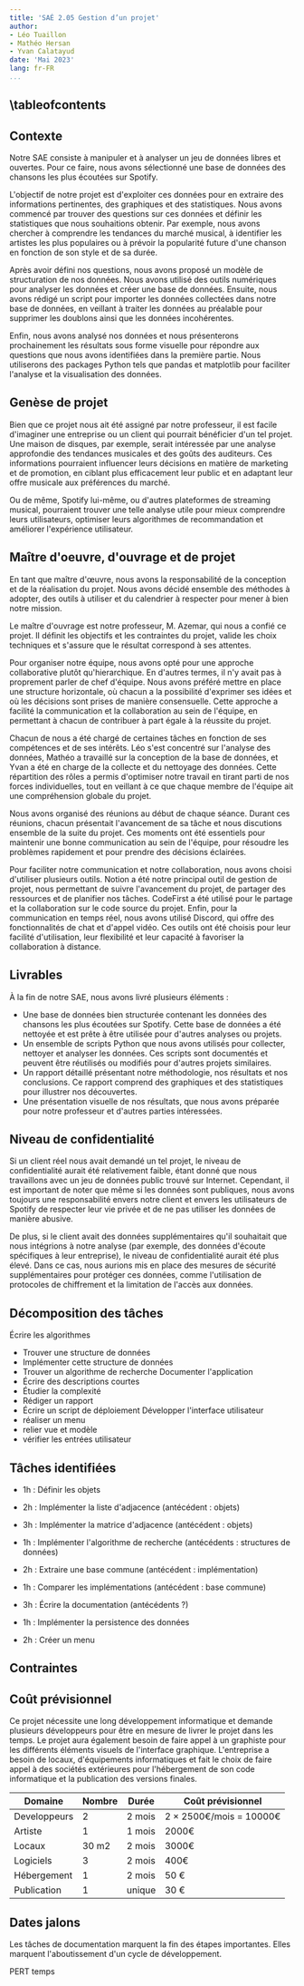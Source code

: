 ```yaml
---
title: 'SAÉ 2.05 Gestion d’un projet'
author:
- Léo Tuaillon
- Mathéo Hersan
- Yvan Calatayud
date: 'Mai 2023'
lang: fr-FR
...
```


\tableofcontents
-----------
Contexte
----------

Notre SAE consiste à manipuler et à analyser un jeu de données libres et ouvertes. Pour ce faire, nous avons sélectionné une base de données des chansons les plus écoutées sur Spotify.

L'objectif de notre projet est d'exploiter ces données pour en extraire des informations pertinentes, des graphiques et des statistiques. Nous avons commencé par trouver des questions sur ces données et définir les statistiques que nous souhaitions obtenir. Par exemple, nous avons chercher à comprendre les tendances du marché musical, à identifier les artistes les plus populaires ou à prévoir la popularité future d'une chanson en fonction de son style et de sa durée.

Après avoir défini nos questions, nous avons proposé un modèle de structuration de nos données. Nous avons utilisé des outils numériques pour analyser les données et créer une base de données. Ensuite, nous avons rédigé un script pour importer les données collectées dans notre base de données, en veillant à traiter les données au préalable pour supprimer les doublons ainsi que les données incohérentes.

Enfin, nous avons analysé nos données et nous présenterons prochainement les résultats sous forme visuelle pour répondre aux questions que nous avons identifiées dans la première partie. Nous utiliserons des packages Python tels que pandas et matplotlib pour faciliter l'analyse et la visualisation des données.

Genèse de projet
---------
Bien que ce projet nous ait été assigné par notre professeur, il est facile d'imaginer une entreprise ou un client qui pourrait bénéficier d'un tel projet. Une maison de disques, par exemple, serait intéressée par une analyse approfondie des tendances musicales et des goûts des auditeurs. Ces informations pourraient influencer leurs décisions en matière de marketing et de promotion, en ciblant plus efficacement leur public et en adaptant leur offre musicale aux préférences du marché.

Ou de même, Spotify lui-même, ou d'autres plateformes de streaming musical, pourraient trouver une telle analyse utile pour mieux comprendre leurs utilisateurs, optimiser leurs algorithmes de recommandation et améliorer l'expérience utilisateur.

Maître d'oeuvre, d'ouvrage et de projet
---------

En tant que maître d'œuvre, nous avons la responsabilité de la conception et de la réalisation du projet. Nous avons décidé ensemble des méthodes à adopter, des outils à utiliser et du calendrier à respecter pour mener à bien notre mission.

Le maître d'ouvrage est notre professeur, M. Azemar, qui nous a confié ce projet. Il définit les objectifs et les contraintes du projet, valide les choix techniques et s'assure que le résultat correspond à ses attentes.

Pour organiser notre équipe, nous avons opté pour une approche collaborative plutôt qu'hierarchique. En d'autres termes, il n'y avait pas à proprement parler de chef d'équipe. Nous avons préféré mettre en place une structure horizontale, où chacun a la possibilité d'exprimer ses idées et où les décisions sont prises de manière consensuelle. Cette approche a facilité la communication et la collaboration au sein de l'équipe, en permettant à chacun de contribuer à part égale à la réussite du projet.

Chacun de nous a été chargé de certaines tâches en fonction de ses compétences et de ses intérêts. Léo s'est concentré sur l'analyse des données, Mathéo a travaillé sur la conception de la base de données, et Yvan a été en charge de la collecte et du nettoyage des données. Cette répartition des rôles a permis d'optimiser notre travail en tirant parti de nos forces individuelles, tout en veillant à ce que chaque membre de l'équipe ait une compréhension globale du projet.

Nous avons organisé des réunions au début de chaque séance. Durant ces réunions, chacun présentait l'avancement de sa tâche et nous discutions ensemble de la suite du projet. Ces moments ont été essentiels pour maintenir une bonne communication au sein de l'équipe, pour résoudre les problèmes rapidement et pour prendre des décisions éclairées.

Pour faciliter notre communication et notre collaboration, nous avons choisi d'utiliser plusieurs outils. Notion a été notre principal outil de gestion de projet, nous permettant de suivre l'avancement du projet, de partager des ressources et de planifier nos tâches. CodeFirst a été utilisé pour le partage et la collaboration sur le code source du projet. Enfin, pour la communication en temps réel, nous avons utilisé Discord, qui offre des fonctionnalités de chat et d'appel vidéo. Ces outils ont été choisis pour leur facilité d'utilisation, leur flexibilité et leur capacité à favoriser la collaboration à distance.



Livrables
-----------------------------

À la fin de notre SAE, nous avons livré plusieurs éléments :

- Une base de données bien structurée contenant les données des chansons les plus écoutées sur Spotify. Cette base de données a été nettoyée et est prête à être utilisée pour d'autres analyses ou projets.
- Un ensemble de scripts Python que nous avons utilisés pour collecter, nettoyer et analyser les données. Ces scripts sont documentés et peuvent être réutilisés ou modifiés pour d'autres projets similaires.
- Un rapport détaillé présentant notre méthodologie, nos résultats et nos conclusions. Ce rapport comprend des graphiques et des statistiques pour illustrer nos découvertes.
- Une présentation visuelle de nos résultats, que nous avons préparée pour notre professeur et d'autres parties intéressées.

Niveau de confidentialité
-------------------------

Si un client réel nous avait demandé un tel projet, le niveau de confidentialité aurait été relativement faible, étant donné que nous travaillons avec un jeu de données public trouvé sur Internet. Cependant, il est important de noter que même si les données sont publiques, nous avons toujours une responsabilité envers notre client et envers les utilisateurs de Spotify de respecter leur vie privée et de ne pas utiliser les données de manière abusive.

De plus, si le client avait des données supplémentaires qu'il souhaitait que nous intégrions à notre analyse (par exemple, des données d'écoute spécifiques à leur entreprise), le niveau de confidentialité aurait été plus élevé. Dans ce cas, nous aurions mis en place des mesures de sécurité supplémentaires pour protéger ces données, comme l'utilisation de protocoles de chiffrement et la limitation de l'accès aux données.

Décomposition des tâches
------------------------

Écrire les algorithmes
- Trouver une structure de données
- Implémenter cette structure de données
- Trouver un algorithme de recherche
Documenter l'application
- Écrire des descriptions courtes
- Étudier la complexité
- Rédiger un rapport
- Écrire un script de déploiement
Développer l'interface utilisateur
- réaliser un menu
- relier vue et modèle
- vérifier les entrées utilisateur

Tâches identifiées
------------------

- 1h : Définir les objets
- 2h : Implémenter la liste d'adjacence (antécédent : objets)
- 3h : Implémenter la matrice d'adjacence (antécédent : objets)
- 1h : Implémenter l'algorithme de recherche (antécédents : structures de données)
- 2h : Extraire une base commune (antécédent : implémentation)
- 1h : Comparer les implémentations (antécédent : base commune)
- 3h : Écrire la documentation (antécédents ?)

- 1h : Implémenter la persistence des données
- 2h : Créer un menu

Contraintes
-----------

Coût prévisionnel
-----------------

Ce projet nécessite une long développement informatique et demande plusieurs développeurs pour être en mesure de livrer le projet dans les temps. Le projet aura également besoin de faire appel à un graphiste pour les différents éléments visuels de l'interface graphique. L'entreprise a besoin de locaux, d'équipements informatiques et fait le choix de faire appel à des sociétés extérieures pour l'hébergement de son code informatique et la publication des versions finales.

|Domaine|Nombre|Durée|Coût prévisionnel|
|----|--|--|----|
|Developpeurs|2|2 mois|2 × 2500€/mois = 10000€|
|Artiste|1|1 mois|2000€|
|Locaux|30 m2|2 mois|3000€|
|Logiciels|3|2 mois|400€|
|Hébergement|1|2 mois|50 €|
|Publication|1|unique|30 €|

Dates jalons
------------

Les tâches de documentation marquent la fin des étapes importantes. Elles marquent l'aboutissement d'un cycle de développement.

PERT temps
